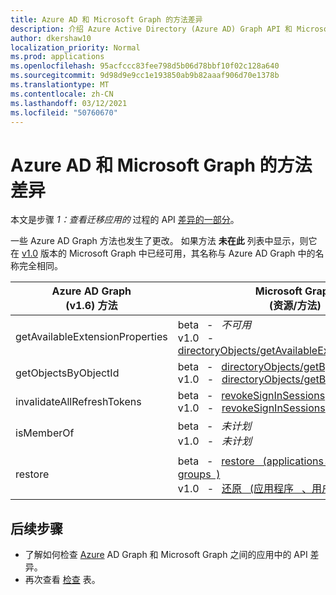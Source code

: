 ```yaml
---
title: Azure AD 和 Microsoft Graph 的方法差异
description: 介绍 Azure Active Directory (Azure AD) Graph API 和 Microsoft Graph API (REST) 。
author: dkershaw10
localization_priority: Normal
ms.prod: applications
ms.openlocfilehash: 95acfccc83fee798d5b06d78bbf10f02c128a640
ms.sourcegitcommit: 9d98d9e9cc1e193850ab9b82aaaf906d70e1378b
ms.translationtype: MT
ms.contentlocale: zh-CN
ms.lasthandoff: 03/12/2021
ms.locfileid: "50760670"
---
```

# <a name="method-differences-between-azure-ad-and-microsoft-graph"></a>Azure AD 和 Microsoft Graph 的方法差异

本文是步骤 *1：查看迁移应用的* 过程的 API [差异的一部分](migrate-azure-ad-graph-planning-checklist.md)。

一些 Azure AD Graph 方法也发生了更改。  如果方法 **未在此** 列表中显示，则它在 [v1.0](/graph/api/overview?view=graph-rest-1.0) 版本的 Microsoft Graph 中已经可用，其名称与 Azure AD Graph 中的名称完全相同。

|Azure AD Graph <br> (v1.6) 方法 |Microsoft Graph<br> (资源/方法) |Comments|
|---|---|---|
| getAvailableExtensionProperties | beta &nbsp; - &nbsp; _不可用_ <br> v1.0 &nbsp; - &nbsp; [directoryObjects/getAvailableExtensionProperties](/graph/api/directoryobject-getavailableextensionproperties?view=graph-rest-1.0) |  |
| getObjectsByObjectId | beta &nbsp; - &nbsp; [directoryObjects/getByIds](/graph/api/directoryobject-getbyids?view=graph-rest-beta) <br> v1.0 &nbsp; - &nbsp; [directoryObjects/getByIds](/graph/api/directoryobject-getbyids?view=graph-rest-1.0) | |
| invalidateAllRefreshTokens | beta &nbsp; - &nbsp; [revokeSignInSessions](/graph/api/user-revokesigninsessions?view=graph-rest-beta) <br> v1.0 &nbsp; - &nbsp; [revokeSignInSessions](/graph/api/user-revokesigninsessions?view=graph-rest-1.0) | |
| isMemberOf | beta &nbsp; - &nbsp; _未计划_ <br> v1.0 &nbsp; - &nbsp; _未计划_ | 请[改为使用 checkMemberGroups。](/graph/api/user-checkmembergroups?view=graph-rest-1.0) |
| restore | beta &nbsp; - &nbsp; [restore &nbsp; (applications， &nbsp; users， &nbsp; and groups &nbsp;) ](/graph/api/directory-deleteditems-restore?view=graph-rest-beta)<br> v1.0 &nbsp; - &nbsp; [还原 &nbsp; (应用程序 &nbsp; 、用户 &nbsp; &nbsp; 和组) ](/graph/api/directory-deleteditems-restore?view=graph-rest-1.0) | 还可以查看已删除的应用程序、用户和组，并永久删除它们。 |

## <a name="next-steps"></a>后续步骤

- 了解如何检查 [Azure](migrate-azure-ad-graph-audit-api-use.md) AD Graph 和 Microsoft Graph 之间的应用中的 API 差异。
- 再次查看 [检查](migrate-azure-ad-graph-planning-checklist.md) 表。
